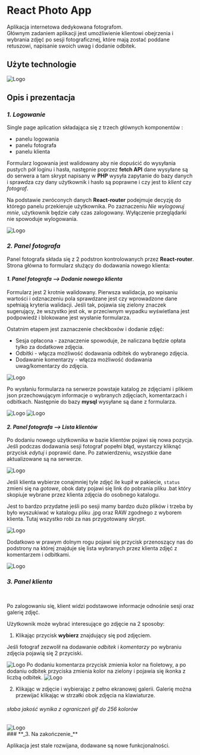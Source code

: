 # React Photo App

Aplikacja internetowa dedykowana fotografom. <br>
Głównym zadaniem aplikacji jest umożliwienie klientowi obejrzenia i wybrania zdjęć po sesji fotograficznej, które mają zostać poddane retuszowi, napisanie swoich uwag i dodanie odbitek.

## Użyte technologie

<img alt="Logo" src="http://maciejf.pl/img/reactApp/tech60080.png" style="max-width:50%;">

## Opis i prezentacja

### **_1. Logowanie_**

Single page aplication składająca się z trzech głównych komponentów :

- panelu logowania
- panelu fotografa
- panelu klienta

Formularz logowania jest walidowany aby nie dopuścić do wysyłania pustych pół loginu i hasła, następnie poprzez **fetch API** dane wysyłane są do serwera a tam skrypt napisany w **PHP** wysyła zapytanie do bazy danych i sprawdza czy dany użytkownik i hasło są poprawne i czy jest to _klient_ czy _fotograf_.

Na podstawie zwróconych danych **React-router** podejmuje decyzję do którego panelu przekieruje użytkownika.
Po zaznaczeniu *Nie wylogowuj mnie*, użytkownik będzie cały czas zalogowany. Wyłączenie przeglądarki nie spowoduje wylogowania.

<img alt="Logo" src="http://maciejf.pl/img/reactApp/gif/login.gif" style="max-width:100%;">

### **_2. Panel fotografa_**

Panel fotografa składa się z 2 podstron kontrolowanych przez **React-router**. <br>
Strona główna to formularz służący do dodawania nowego klienta:

#### *1. Panel fotografa --> Dodanie nowego klienta*
Formularz jest 2 krotnie walidowany.
Pierwsza walidacja, po wpisaniu wartości i odznaczeniu pola sprawdzane jest czy wprowadzone dane spełniają kryteria walidacji. Jeśli tak, pojawia się zielony znaczek sugerujący, że wszystko jest ok, w przeciwnym wypadku wyświetlana jest podpowiedź i blokowane jest wysłanie formularza.

Ostatnim etapem jest zaznaczenie checkboxów i dodanie zdjęć:
* Sesja opłacona - zaznaczenie spowoduje, że naliczana będzie opłata tylko za dodatkowe zdjęcia.
* Odbitki - włącza możliwość dodawania odbitek do wybranego zdjęcia.
* Dodawanie komentarzy - włącza możliwość dodawania uwag/komentarzy do zdjęcia.

<img  alt="Logo" src="http://maciejf.pl/img/reactApp/gif/form.gif" style="max-width:100%;">
<br>

Po wysłaniu formularza na serwerze powstaje katalog ze zdjęciami i plikiem json przechowującym informacje o wybranych zdjęciach, komentarzach i odbitkach.
Następnie do bazy **mysql** wysyłane są dane z formularza.

<img alt="Logo" src="http://maciejf.pl/img/reactApp/katalog.jpg" style="max-width:100%;">
<img alt="Logo" src="http://maciejf.pl/img/reactApp/mysql2.jpg" style="max-width:100%;">

#### *2. Panel fotografa --> Lista klientów*

Po dodaniu nowego użytkownika w bazie klientów pojawi się nowa pozycja.
Jeśli podczas dodawania sesji fotograf popełni błąd, wystarczy kliknąć przycisk *edytuj* i poprawić dane.
Po zatwierdzeniu, wszystkie dane aktualizowane są na serwerze.

<img  alt="Logo" src="http://maciejf.pl/img/reactApp/gif/lista-klientów.gif" style="max-width:100%;">


Jeśli klienta wybierze conajmniej tyle zdjęć ile kupił w pakiecie, `status` zmieni się na *gotowe*, obok daty pojawi się link do pobrania pliku .bat który skopiuje wybrane przez klienta zdjęcia do osobnego katalogu.

Jest to bardzo przydatne jeśli po sesji mamy bardzo dużo plików i trzeba by było wyszukiwać w katalogu pliku .jpg oraz RAW zgodnego z wyborem klienta. Tutaj wszystko robi za nas przygotowany skrypt.

<img  alt="Logo" src="http://maciejf.pl/img/reactApp/gif/plik.gif" style="max-width:100%;">

Dodatkowo w prawym dolnym rogu pojawi się przycisk przenoszący nas do podstrony na której znajduje się lista wybranych przez klienta zdjęć z komentarzem i odbitkami.

<img  alt="Logo" src="http://maciejf.pl/img/reactApp/gif/lista.gif" style="max-width:100%;">

### **_3. Panel klienta_**
<br>

Po zalogowaniu się, klient widzi podstawowe informacje odnośnie sesji oraz galerię zdjęć.

Użytkownik może wybrać interesujące go zdjęcie na 2 sposoby:

1. Klikając przycisk **wybierz** znajdujący się pod zdjęciem.

Jeśli fotograf zezwolił na dodawanie *odbitek* i *komentarzy* po wybraniu zdjęcia pojawią się 2 przyciski.
<br>

<img  alt="Logo"  src="http://maciejf.pl/img/reactApp/gif/button1.gif" >
Po dodaniu komentarza przycisk zmienia kolor na fioletowy, a po dodaniu odbitek przyciska zmienia kolor na zielony i pojawia się ikonka z liczbą odbitek.
<img  alt="Logo" src="http://maciejf.pl/img/reactApp/button1.jpg" >
<br>

2. Klikając w zdjęcie i wybierając z pełno ekranowej galerii.
Galerię można przewijać klikając w strzałki obok zdjęcia na klawiaturze.

###### *słaba jakość wynika z ograniczeń gif do 256 kolorów*
<img  alt="Logo" src="http://maciejf.pl/img/reactApp/gif/wybór_1.gif" style="max-width:100%;">

<br>
### **_3. Na zakończenie_**

Aplikacja jest stale rozwijana, dodawane są nowe funkcjonalności.



